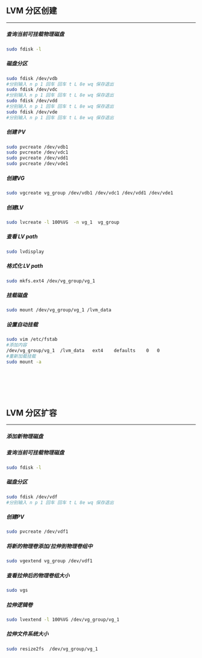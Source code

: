 ## LVM 分区创建
---

##### 查询当前可挂载物理磁盘
```bash
sudo fdisk -l
```

##### 磁盘分区
```bash
sudo fdisk /dev/vdb
#分别输入 n p 1 回车 回车 t L 8e wq 保存退出
sudo fdisk /dev/vdc
#分别输入 n p 1 回车 回车 t L 8e wq 保存退出
sudo fdisk /dev/vdd
#分别输入 n p 1 回车 回车 t L 8e wq 保存退出
sudo fdisk /dev/vde
#分别输入 n p 1 回车 回车 t L 8e wq 保存退出
```


##### 创建 PV
```bash
sudo pvcreate /dev/vdb1
sudo pvcreate /dev/vdc1
sudo pvcreate /dev/vdd1
sudo pvcreate /dev/vde1
```


##### 创建VG
```bash
sudo vgcreate vg_group /dev/vdb1 /dev/vdc1 /dev/vdd1 /dev/vde1
```


##### 创建LV
```bash
sudo lvcreate -l 100%VG  -n vg_1  vg_group
```

##### 查看 LV path
```bash
sudo lvdisplay
```

##### 格式化 LV  path
```bash
sudo mkfs.ext4 /dev/vg_group/vg_1
```

##### 挂载磁盘
```bash
sudo mount /dev/vg_group/vg_1 /lvm_data
```

##### 设置自动挂载
```bash
sudo vim /etc/fstab
#添加内容
/dev/vg_group/vg_1  /lvm_data   ext4    defaults    0   0
#重新加载挂载
sudo mount -a
```
<br>
<br>
<br>
<br>

## LVM 分区扩容
---

##### 添加新物理磁盘
##### 查询当前可挂载物理磁盘
```bash
sudo fdisk -l
```

##### 磁盘分区
```bash
sudo fdisk /dev/vdf
#分别输入 n p 1 回车 回车 t L 8e wq 保存退出
```

##### 创建PV
```bash
sudo pvcreate /dev/vdf1
```

##### 将新的物理卷添加/拉伸到物理卷组中
```bash
sudo vgextend vg_group /dev/vdf1
```

##### 查看拉伸后的物理卷组大小
```bash
sudo vgs
```

##### 拉伸逻辑卷
```bash
sudo lvextend -l 100%VG /dev/vg_group/vg_1
```

##### 拉伸文件系统大小
```bash
sudo resize2fs  /dev/vg_group/vg_1
```
